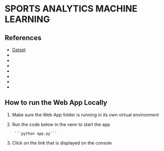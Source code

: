 # SPORTS ANALYTICS MACHINE LEARNING

## References
* [Datset](https://www.kaggle.com/datasets/robikscube/pga-tour-golf-data-20152022)
* []()
* []()
* []()
* []()
* []()
* []()
* []()

## How to run the Web App Locally
1. Make sure the Web App folder is running in its own virtual environment
2. Run the code below in the venv to start the app

        ```python app.py```

3. Click on the link that is displayed on the console